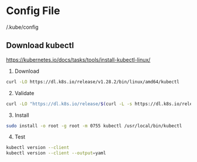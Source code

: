 # Config File

/.kube/config

## Download kubectl

https://kubernetes.io/docs/tasks/tools/install-kubectl-linux/

1. Download

```bash
curl -LO https://dl.k8s.io/release/v1.28.2/bin/linux/amd64/kubectl
```

2. Validate

```bash
curl -LO "https://dl.k8s.io/release/$(curl -L -s https://dl.k8s.io/release/stable.txt)/bin/linux/amd64/kubectl.sha256"
```

3. Install

```bash
sudo install -o root -g root -m 0755 kubectl /usr/local/bin/kubectl
```

4. Test

```bash
kubectl version --client
kubectl version --client --output=yaml
```
